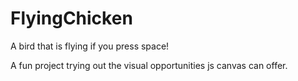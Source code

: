 # FlyingChicken
A bird that is flying if you press space!

A fun project trying out the visual opportunities js canvas can offer.
